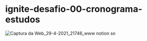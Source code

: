 # ignite-desafio-00-cronograma-estudos

![Captura da Web_29-4-2021_21746_www notion so](https://user-images.githubusercontent.com/53823948/116505603-b37d7500-a891-11eb-859c-edbf8da8292b.jpeg)
